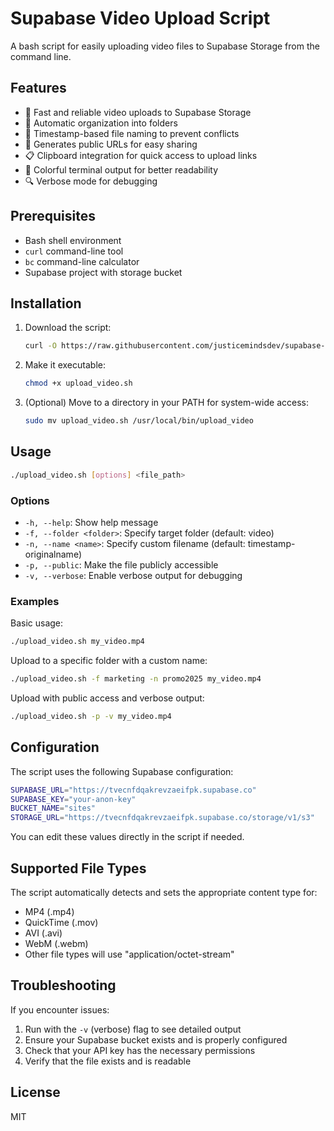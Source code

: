 # Supabase Video Upload Script

A bash script for easily uploading video files to Supabase Storage from the command line.

## Features

- 🚀 Fast and reliable video uploads to Supabase Storage
- 📁 Automatic organization into folders
- 🔄 Timestamp-based file naming to prevent conflicts
- 🔗 Generates public URLs for easy sharing
- 📋 Clipboard integration for quick access to upload links
- 🎨 Colorful terminal output for better readability
- 🔍 Verbose mode for debugging

## Prerequisites

- Bash shell environment
- `curl` command-line tool
- `bc` command-line calculator
- Supabase project with storage bucket

## Installation

1. Download the script:
   ```bash
   curl -O https://raw.githubusercontent.com/justicemindsdev/supabase-file-upload/main/upload_video.sh
   ```

2. Make it executable:
   ```bash
   chmod +x upload_video.sh
   ```

3. (Optional) Move to a directory in your PATH for system-wide access:
   ```bash
   sudo mv upload_video.sh /usr/local/bin/upload_video
   ```

## Usage

```bash
./upload_video.sh [options] <file_path>
```

### Options

- `-h, --help`: Show help message
- `-f, --folder <folder>`: Specify target folder (default: video)
- `-n, --name <name>`: Specify custom filename (default: timestamp-originalname)
- `-p, --public`: Make the file publicly accessible
- `-v, --verbose`: Enable verbose output for debugging

### Examples

Basic usage:
```bash
./upload_video.sh my_video.mp4
```

Upload to a specific folder with a custom name:
```bash
./upload_video.sh -f marketing -n promo2025 my_video.mp4
```

Upload with public access and verbose output:
```bash
./upload_video.sh -p -v my_video.mp4
```

## Configuration

The script uses the following Supabase configuration:

```bash
SUPABASE_URL="https://tvecnfdqakrevzaeifpk.supabase.co"
SUPABASE_KEY="your-anon-key"
BUCKET_NAME="sites"
STORAGE_URL="https://tvecnfdqakrevzaeifpk.supabase.co/storage/v1/s3"
```

You can edit these values directly in the script if needed.

## Supported File Types

The script automatically detects and sets the appropriate content type for:
- MP4 (.mp4)
- QuickTime (.mov)
- AVI (.avi)
- WebM (.webm)
- Other file types will use "application/octet-stream"

## Troubleshooting

If you encounter issues:

1. Run with the `-v` (verbose) flag to see detailed output
2. Ensure your Supabase bucket exists and is properly configured
3. Check that your API key has the necessary permissions
4. Verify that the file exists and is readable

## License

MIT
